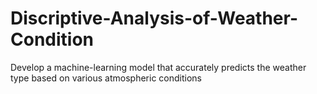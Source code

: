 # Discriptive-Analysis-of-Weather-Condition
Develop a machine-learning model that accurately predicts the weather type based on various atmospheric conditions
